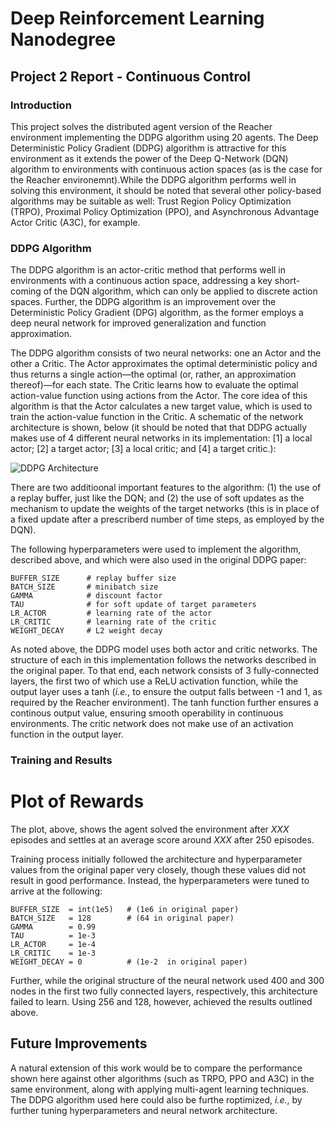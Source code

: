 # Deep Reinforcement Learning Nanodegree
## Project 2 Report - Continuous Control

### Introduction
This project solves the distributed agent version of the Reacher environment implementing the DDPG algorithm using 20 agents. The Deep Deterministic Policy Gradient (DDPG) algorithm is attractive for this environment as it extends the power of the Deep Q-Network (DQN) algorithm to environments with continuous action spaces (as is the case for the Reacher environemnt).While the DDPG algorithm performs well in solving this environment, it should be noted that several other policy-based algorithms may be suitable as well: Trust Region Policy Optimization (TRPO), Proximal Policy Optimization (PPO), and Asynchronous Advantage Actor Critic (A3C), for example.

### DDPG Algorithm
The DDPG algorithm is an actor-critic method that performs well in environments with a continuous action space, addressing a key short-coming of the DQN algorithm, which can only be applied to discrete action spaces.  Further, the DDPG algorithm is an improvement over the Deterministic Policy Gradient (DPG) algorithm, as the former employs a deep neural network for improved generalization and function approximation.

The DDPG algorithm consists of two neural networks: one an Actor and the other a Critic. The Actor approximates the optimal deterministic policy and thus returns a single action&mdash;the optimal (or, rather, an approximation thereof)&mdash;for each state. The Critic learns how to evaluate the optimal action-value function using actions from the Actor.  The core idea of this algorithm is that the Actor calculates a new target value, which is used to train the action-value function in the Critic.  A schematic of the network architecture is shown, below (it should be noted that that DDPG actually makes use of 4 different neural networks in its implementation: [1] a local actor; [2] a target actor; [3] a local critic; and [4] a target critic.):

<img src="https://nervanasystems.github.io/coach/_images/ddpg.png" alt="DDPG Architecture" title="DDPG Architecture" style="max-width:100%;">

There are two additioonal important features to the algorithm: (1) the use of a replay buffer, just like the DQN; and (2) the use of soft updates as the mechanism to update the weights of the target networks (this is in place of a fixed update after a prescriberd number of time steps, as employed by the DQN).

The following hyperparameters were used to implement the algorithm, described above, and which were also used in the original DDPG paper:

```
BUFFER_SIZE      # replay buffer size
BATCH_SIZE       # minibatch size
GAMMA            # discount factor
TAU              # for soft update of target parameters
LR_ACTOR         # learning rate of the actor 
LR_CRITIC        # learning rate of the critic
WEIGHT_DECAY     # L2 weight decay
```

As noted above, the DDPG model uses both actor and critic networks.  The structure of each in this implementation follows the networks described in the original paper.  To that end, each network consists of 3 fully-connected layers, the first two of which use a ReLU activation function, while the output layer uses a tanh (*i.e.*, to ensure the output falls between -1 and 1, as required by the Reacher environment). The tanh function further ensures a continous output value, ensuring smooth operability in continuous environments.  The critic network does not make use of an activation function in the output layer.

### Training and Results

# Plot of Rewards

The plot, above, shows the agent solved the environment after *XXX* episodes and settles at an average score around *XXX* after 250 episodes.

Training process initially followed the architecture and hyperparameter values from the original paper very closely, though these values did not result in good performance.  Instead, the hyperparameters were tuned to arrive at the following:

```
BUFFER_SIZE  = int(1e5)   # (1e6 in original paper)
BATCH_SIZE   = 128        # (64 in original paper)
GAMMA        = 0.99
TAU          = 1e-3 
LR_ACTOR     = 1e-4 
LR_CRITIC    = 1e-3 
WEIGHT_DECAY = 0          # (1e-2  in original paper)
```

Further, while the original structure of the neural network used 400 and 300 nodes in the first two fully connected layers, respectively, this architecture failed to learn.  Using 256 and 128, however, achieved the results outlined above.

## Future Improvements
A natural extension of this work would be to compare the performance shown here against other algorithms (such as TRPO, PPO and A3C) in the same environment, along with applying multi-agent learning techniques.  The DDPG algorithm used here could also be furthe roptimized, *i.e.*, by further tuning hyperparameters and neural network architecture.
